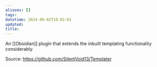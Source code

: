 ```yaml
---
aliases: []
tags: 
datetime: 2024-09-02T19:02:01
updated: 
title: 
---
```

An [[Obsidian]] plugin that extends the inbuilt templating functionality considerably.

Source: https://github.com/SilentVoid13/Templater